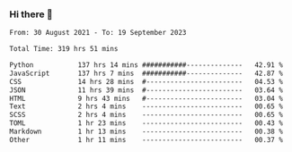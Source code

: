 ### Hi there 👋

<!--
**dominoto/dominoto** is a ✨ _special_ ✨ repository because its `README.md` (this file) appears on your GitHub profile.

Here are some ideas to get you started:

- 🔭 I’m currently working on ...
- 🌱 I’m currently learning ...
- 👯 I’m looking to collaborate on ...
- 🤔 I’m looking for help with ...
- 💬 Ask me about ...
- 📫 How to reach me: ...
- 😄 Pronouns: ...
- ⚡ Fun fact: ...
-->
<!--START_SECTION:waka-->

```txt
From: 30 August 2021 - To: 19 September 2023

Total Time: 319 hrs 51 mins

Python           137 hrs 14 mins ###########--------------   42.91 %
JavaScript       137 hrs 7 mins  ###########--------------   42.87 %
CSS              14 hrs 28 mins  #------------------------   04.53 %
JSON             11 hrs 39 mins  #------------------------   03.64 %
HTML             9 hrs 43 mins   #------------------------   03.04 %
Text             2 hrs 4 mins    -------------------------   00.65 %
SCSS             2 hrs 4 mins    -------------------------   00.65 %
TOML             1 hr 23 mins    -------------------------   00.43 %
Markdown         1 hr 13 mins    -------------------------   00.38 %
Other            1 hr 11 mins    -------------------------   00.37 %
```

<!--END_SECTION:waka-->

